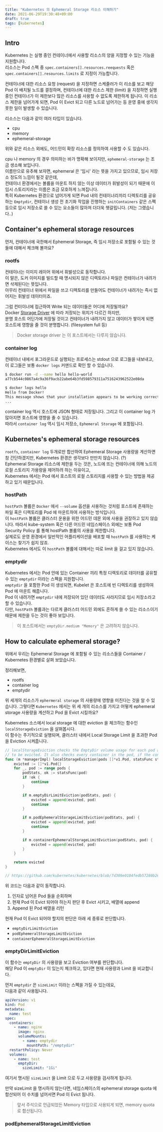 ```yaml
---
title: "Kubernetes 의 Ephemeral Storage 리소스 이해하기"
date: 2021-06-29T19:30:48+09:00
draft: true
tags: [kubernetes]
---
```


## Intro
Kubernetes 는 실행 중인 컨테이너에서 사용할 리소스의 양을 지정할 수 있는 기능을 지원합니다.  
리소스는 Pod 스펙 중 `spec.containers[].resources.reequests` 혹은 `spec.containers[].resources.limits` 로 지정이 가능합니다.

컨테이너에 대한 리소스 요청 (request) 을 지정하면 스케줄러가 이 리소를 보고 해당 Pod 이 배치될 노드를 결정하며, 
컨테이너에 대한 리소스 제한 (limit) 을 지정하면 실행 중인 컨테이너가 이 제한보다 많은 리소스를 사용할 수 없도록 제한하게 됩니다.
이 리소스 제한을 넘어가게 되면, Pod 이 Evict 되고 다른 노드로 넘어가는 등 운영 중에 생각지 못한 일이 발생할 수 있습니다. 

리소스는 다음과 같이 여러 타입이 있습니다.
- cpu
- memory
- ephemeral-storage

위와 같은 리소스 외에도, 어드민이 확장 리소스를 정의하여 사용할 수 도 있습니다.

cpu 나 memory 의 경우 의미하는 바가 명확해 보이지만, `ephemeral-storage` 는 조금 생소해 보입니다.  
이름만으로 유추해 보자면, ephemeral 은 '임시' 라는 뜻을 가지고 있으므로, 임시 저장소 정도의 느낌이 될것 같은데,   
컨테이너 환경에서는 볼륨을 마운트 하지 않는 이상 데이터가 휘발성이 되기 때문에 이 임시 스토리지라는 이름은 조금 모호하게 느껴집니다.  
특히 Kubernetes 환경으로 넘어가게 되면 Pod 내의 컨테이너리끼리 디렉토리를 공유하는 `Emptydir`, 컨테이너 생성 전 초기화 작업을 진행하는 `initContainers` 같은 스펙 등으로 임시 저장소로 쓸 수 있는 요소들이 많아져 더더욱 헷갈립니다. (저는 그랬습니다..)


## Container's ephemeral storage resources
먼저, 컨테이너에 국한해서 Ephemeral Storage, 즉 임시 저장소로 포함될 수 있는 것들에 대해서 체크해 볼까요?  

### rootfs
컨테이너는 이미지 레이어 위에서 휘발성으로 동작합니다.  
이 말은, 도커 이미지를 빌드할 때 명시되지 않은 디렉토리나 파일은 컨테이너가 내려가면 삭제된다는 뜻입니다.  
아무리 컨테이너 위에서 파일을 쓰고 디렉토리를 만들어도 컨테이너가 내려가는 즉시 없어지는 휘발성 데이터이죠.  

그럼 컨터이너에 접근하여 Write 되는 데이터들은 어디에 저장될까요?  
Docker [Storage Driver](https://docs.docker.com/storage/storagedriver/select-storage-driver/) 에 따라 저장되는 위치가 다르긴 하지만,  
분명 호스트 어딘가에 저장될 것이고 컨테이너가 내려가지 않고 데이터가 쌓이게 되면 호스트에 영향을 줄 것이 분명합니다. (filesystem full 등)

> Docker storage driver 는 이 포스트에서는 다루지 않습니다.

### container log
컨테이너 내에서 포그라운드로 실행되는 프로세스는 stdout 으로 로그들을 내보내고, 이 로그들은 보통 `docker logs` 커맨드로 확인 할 수 있습니다.
```sh
$ docker run -d --name hello hello-world
a77cb544c0867a4c9a36f9acb22abe64b3fd598579311a7516243962522e08da

$ docker logs hello
Hello from Docker!
This message shows that your installation appears to be working correctly.
...
```

container log 역시 호스트에 JSON 형태로 저장됩니다. 그리고 이 container log 가 많아지면 호스트에 영향을 줄 수 있습니다.  
따라서 `container log` 역시 임시 저장소, `Ephemeral Storage` 에 포함됩니다.


## Kubernetes's ephemeral storage resources
`rootfs`, `container log` 두개로만 합산하여 Ephemeral Storage 사용량을 계산하면 참 간단하겠지만, Kubernetes 환경은 생각보다 만만치 않습니다. (?)  
Ephemeral Storage 리소스에 제한을 두는 것은, 노드에 뜨는 컨테이너에 의해 노드의 로컬 스토리지 가용량을 제어하려 하는 이유이고,  
Kubernetes 에서는 Pod 에서 호스트의 로컬 스토리지를 사용할 수 있는 방법을 제공하고 있기 때문입니다.  

### hostPath 
`hostPath` 볼륨은 `Docker` 에서 `--volume` 옵션을 사용하는 것처럼 호스트에 존재하는 파일 혹은 디렉토리를 Pod 에 마운트하여 사용하는 방식입니다.  
이 `hostPath` 볼륨은 클러스터 운용을 위한 어드민 데몬 외에 사용을 권장하고 있지 않습니다. 따라서 kube-system 혹은 다른 어드민 네임스페이스 외에는 보통 Pod Security Policy 를 통해 hostPath 볼륨의 사용을 제한합니다.  
실제로도 운영 환경에서 일반적인 어플리케이션을 배포할 때 `hostPath` 를 사용하는 케이스는 찾기가 쉽지 않죠.  
Kubernetes 에서도 이 `hostPath` 볼륨에 대해서는 따로 limit 을 걸고 있지 않습니다. 

### emptydir
Kubernetes 에서는 Pod 안에 있는 Container 끼리 특정 디렉토리로 데이터를 공유할 수 있는 `emptydir` 이라는 스펙을 지원합니다.  
`emptydir` 을 포함한 Pod 이 생성되면, Kubelet 은 호스트에 빈 디렉토리를 생성하여 Pod 에 마운트 해줍니다.  
Pod 이 내려가면 `emptydir` 내에 저장되어 있던 데이터도 사라지므로 임시 저장소라고 할 수 있습니다.  
다만, `hostPath` 볼륨과는 다르게 클러스터 어드민 외에도 흔하게 쓸 수 있는 리소스이기 때문에 제한을 두는 것이 좋아 보입니다.  

> 이 포스트에서는 `emptyDir.medium "Memory"` 은 고려하지 않습니다.

## How to calculate ephemeral storage?
위에서 우리는 Ephemeral Storage 에 포함될 수 있는 리소스들을 Container / Kubernetes 환경별로 살펴 보았습니다.  

정리해보면, 
- rootfs
- container log
- emptydir 

위 세개의 리소스가 `ephermeral storage` 의 사용량에 영향을 미친다는 것을 알 수 있습니다. 그렇다면 `Kubernetes` 에서는 위 세 개의 리소스를 가지고 어떻게 ephemeral storage 사용량을 계산하고 Pod 을 Evict 시킬까요? 

Kubernetes 소스에서 local storage 에 대한 eviction 을 체크하는 함수인 `localStorageEviction` 을 살펴봅시다.  
이 함수는 주기적으로 실행되며, 클러스터 내에서 Local Storage Limit 을 초과한 Pod 을 Eviction 시켜줍니다.  

```go
// localStorageEviction checks the EmptyDir volume usage for each pod and determine whether it exceeds the specified limit and needs
// to be evicted. It also checks every container in the pod, if the container overlay usage exceeds the limit, the pod will be evicted too.
func (m *managerImpl) localStorageEviction(pods []*v1.Pod, statsFunc statsFunc) []*v1.Pod {
	evicted := []*v1.Pod{}
	for _, pod := range pods {
		podStats, ok := statsFunc(pod)
		if !ok {
			continue
		}

		if m.emptyDirLimitEviction(podStats, pod) {
			evicted = append(evicted, pod)
			continue
		}

		if m.podEphemeralStorageLimitEviction(podStats, pod) {
			evicted = append(evicted, pod)
			continue
		}

		if m.containerEphemeralStorageLimitEviction(podStats, pod) {
			evicted = append(evicted, pod)
		}
	}

	return evicted
}

// https://github.com/kubernetes/kubernetes/blob/7d309e0104fedb57280b261e5677d919cb2a0e2d/pkg/kubelet/eviction/eviction_manager.go#L458
```

위 코드는 다음과 같이 동작합니다.
1. 인자로 넘어온 Pod 들을 순회하며
2. 현재 Pod 이 Evict 되어야 하는지 판단 후 Evict 시키고, 배열에 append
3. Append 된 Pod 배열을 리턴

현재 Pod 이 Evict 되어야 할지의 판단은 아래 세 종류로 판단합니다.
- `emptyDirLimitEviction`
- `podEphemeralStorageLimitEviction`
- `containerEphemeralStorageLimitEviction`

### emptyDirLimitEviction
이 함수는 `emptyDir` 의 사용량을 보고 Eviction 여부를 판단합니다.  
해당 Pod 이 `emptyDir` 이 있는지 체크하고, 있다면 현재 사용량과 Limit 을 비교합니다.  

먼저 `emptydir` 은 `sizeLimit` 이라는 스펙을 가질 수 있는데요,  
다음과 같이 사용됩니다.  
```yaml
apiVersion: v1
kind: Pod
metadata:
  name: test
spec:
  containers:
    - name: nginx
      image: nginx
      volumeMounts:
        - name: emptydir
          mountPath: "/emptydir"
  restartPolicy: Never
  volumes:
    - name: test
      emptyDir:
        sizeLimit: "1Gi"
```

여기서 명시된 `sizeLimit` 을 Limit 으로 두고 사용량을 검사하게 됩니다.  

만약 sizeLimit 을 명시하지 않는다면, 네임스페이스의 ephemeral storage quota 에 합산되어 
이 수치를 넘어서면 Pod 이 Evict 됩니다. 

> 앞서 주석으로 언급되었든 Memory 타입으로 사용되게 되면, memory quota 로 합산됩니다. 

### podEphemeralStorageLimitEviction
